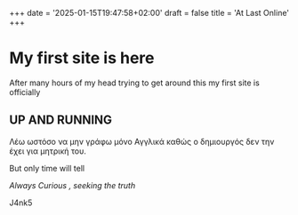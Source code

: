 +++
date = '2025-01-15T19:47:58+02:00'
draft = false
title = 'At Last Online'
+++
<h1> My first site is here </h1>
After many hours of my head trying to get around this my first site is officially </br>

<h2> UP AND RUNNING </h2>
 
Λέω ωστόσο να μην γράφω μόνο Αγγλικά καθώς ο δημιουργός δεν την έχει για μητρική του.

But only time will tell

*Always Curious , seeking the truth*

J4nk5
